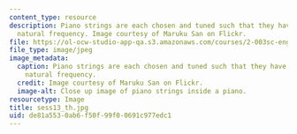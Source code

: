 ```yaml
---
content_type: resource
description: Piano strings are each chosen and tuned such that they have a specific
  natural frequency. Image courtesy of Maruku San on Flickr.
file: https://ol-ocw-studio-app-qa.s3.amazonaws.com/courses/2-003sc-engineering-dynamics-fall-2011/de81a5530ab6f50f99f00691c977edc1_sess13_th.jpg
file_type: image/jpeg
image_metadata:
  caption: Piano strings are each chosen and tuned such that they have a specific
    natural frequency.
  credit: Image courtesy of Maruku San on Flickr.
  image-alt: Close up image of piano strings inside a piano.
resourcetype: Image
title: sess13_th.jpg
uid: de81a553-0ab6-f50f-99f0-0691c977edc1
---
```

